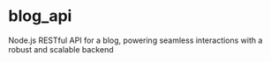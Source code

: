 # blog_api
Node.js RESTful API for a blog, powering seamless interactions with a robust and scalable backend
